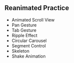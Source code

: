 ## Reanimated Practice
* Animated Scroll View
* Pan Gesture
* Tab Gesture
* Ripple Effect
* Circular Carousel
* Segment Control
* Skeleton
* Shake Animation
